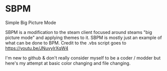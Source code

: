 # SBPM
Simple Big Picture Mode

SBPM is a modification to the steam client focused around steams "big picture mode" and applying themes to it.
SBPM is mostly just an example of what can be done to BPM.
Credit to the .vbs script goes to https://youtu.be/JNuvylrXqW4

I'm new to github & don't really consider myself to be a coder / modder but here's my attempt at basic color changing and file changing.
